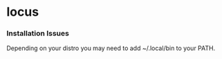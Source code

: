 # locus

### Installation Issues
Depending on your distro you may need to add ~/.local/bin to your PATH.
